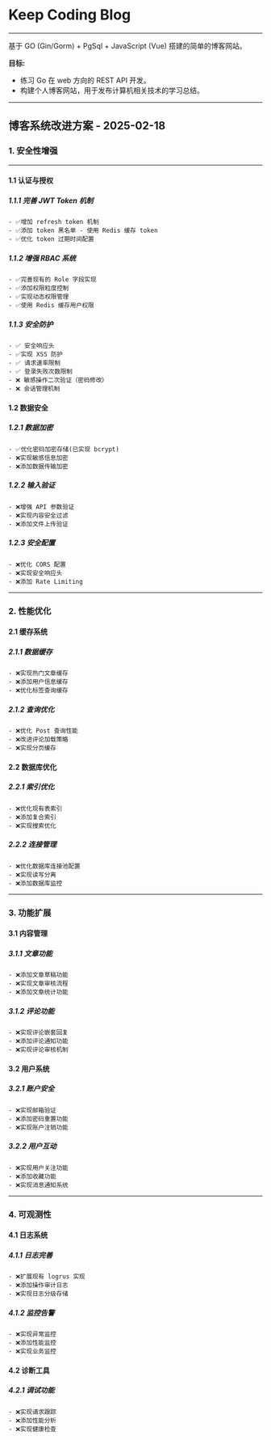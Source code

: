 # Keep Coding Blog

***

基于 GO (Gin/Gorm) + PgSql + JavaScript (Vue) 搭建的简单的博客网站。

**目标:**

* 练习 Go 在 web 方向的 REST API 开发。
* 构建个人博客网站，用于发布计算机相关技术的学习总结。

***

## 博客系统改进方案 - 2025-02-18

### 1. 安全性增强

***

#### 1.1 认证与授权

##### 1.1.1 完善 JWT Token 机制

```text
- ✅增加 refresh token 机制
- ✅添加 token 黑名单 - 使用 Redis 缓存 token
- ✅优化 token 过期时间配置
```

##### 1.1.2 增强 RBAC 系统

```text
- ✅完善现有的 Role 字段实现
- ✅添加权限粒度控制
- ✅实现动态权限管理
- ✅使用 Redis 缓存用户权限
```

##### 1.1.3 安全防护

```text
- ✅ 安全响应头
- ✅实现 XSS 防护
- ✅ 请求速率限制
- ✅ 登录失败次数限制
- ❌ 敏感操作二次验证（密码修改）
- ❌ 会话管理机制
```

#### 1.2 数据安全

##### 1.2.1 数据加密

```text
- ✅优化密码加密存储(已实现 bcrypt)
- ❌实现敏感信息加密
- ❌添加数据传输加密
```

##### 1.2.2 输入验证

```text
- ❌增强 API 参数验证
- ❌实现内容安全过滤
- ❌添加文件上传验证
```

##### 1.2.3 安全配置

```text
- ❌优化 CORS 配置
- ❌实现安全响应头
- ❌添加 Rate Limiting
```

***

### 2. 性能优化

#### 2.1 缓存系统

##### 2.1.1 数据缓存

```text
- ❌实现热门文章缓存
- ❌添加用户信息缓存
- ❌优化标签查询缓存
```

##### 2.1.2 查询优化

```text
- ❌优化 Post 查询性能
- ❌改进评论加载策略
- ❌实现分页缓存
```

#### 2.2 数据库优化

##### 2.2.1 索引优化

```text
- ❌优化现有表索引
- ❌添加复合索引
- ❌实现搜索优化
```

##### 2.2.2 连接管理

```text
- ❌优化数据库连接池配置
- ❌实现读写分离
- ❌添加数据库监控
```

***

### 3. 功能扩展

#### 3.1 内容管理

##### 3.1.1 文章功能

```text
- ❌添加文章草稿功能
- ❌实现文章审核流程
- ❌添加文章统计功能
```

##### 3.1.2 评论功能

```text
- ❌实现评论嵌套回复
- ❌添加评论通知功能
- ❌实现评论审核机制
```

#### 3.2 用户系统

##### 3.2.1 账户安全

```text
- ❌实现邮箱验证
- ❌添加密码重置功能
- ❌实现账户注销功能
```

##### 3.2.2 用户互动

```text
- ❌实现用户关注功能
- ❌添加收藏功能
- ❌实现消息通知系统
```

***

### 4. 可观测性

#### 4.1 日志系统

##### 4.1.1 日志完善

```text
- ❌扩展现有 logrus 实现
- ❌添加操作审计日志
- ❌实现日志分级存储
```

##### 4.1.2 监控告警

```text
- ❌实现异常监控
- ❌添加性能监控
- ❌实现业务监控
```

#### 4.2 诊断工具

##### 4.2.1 调试功能

```text
- ❌实现请求跟踪
- ❌添加性能分析
- ❌实现健康检查
```
